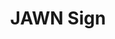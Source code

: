 ---
pid: WS115
title: JAWN Sign
location_transcription: Old gallery/ Market Street
zipcode: '10106'
outside_phl: 'New York NY '
neighborhood: 
age: '27'
age_range: 20-29
instagram: 
image_file_name: WS_115.jpg
proposal_transcription: 
topic: Culture,Philadelphia
topic_summary: 0, 0
type: Sculpture Statue
keywords_other: Jawn
credit: 
image_labels: JAWN in the form of the LOVE statue
twitter: 
facebook: 
permalink: "/monuments/ws115/"
layout: item-page
---